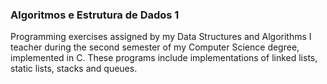 <h3>Algoritmos e Estrutura de Dados 1</h3>
Programming exercises assigned by my Data Structures and Algorithms I teacher during the second semester of my Computer Science degree, implemented in C. These programs include implementations of linked lists, static lists, stacks and queues.
